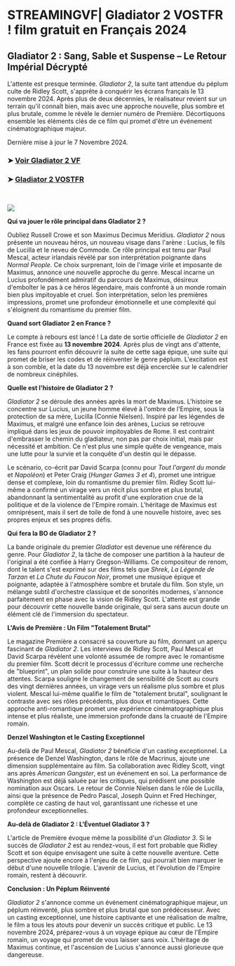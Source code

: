 # STREAMINGVF| Gladiator 2 VOSTFR ! film gratuit en Français 2024

## Gladiator 2 :  Sang, Sable et Suspense –  Le Retour Impérial Décrypté

L'attente est presque terminée. *Gladiator 2*, la suite tant attendue du péplum culte de Ridley Scott, s'apprête à conquérir les écrans français le 13 novembre 2024.  Après plus de deux décennies, le réalisateur revient sur un terrain qu'il connaît bien, mais avec une approche nouvelle, plus sombre et plus brutale, comme le révèle le dernier numéro de Première.  Décortiquons ensemble les éléments clés de ce film qui promet d'être un événement cinématographique majeur.

Dernière mise à jour le 7 Novembre 2024.

### ➤ [Voir Gladiator 2 VF](https://vostfrgratuitenfrance.blogspot.com/2024/11/gladiator-2-en-vostfr-france-gratuit.html)


### ➤ [Gladiator 2 VOSTFR](https://vostfrgratuitenfrance.blogspot.com/2024/11/gladiator-2-en-vostfr-france-gratuit.html)

</br>
<p dir="auto"><a href="https://vostfrgratuitenfrance.blogspot.com/2024/11/gladiator-2-en-vostfr-france-gratuit.html" title="PLAY NOW" rel="nofollow"><img src="https://i.imgur.com/jhNGoEt.gif" style="max-width: 100%;"></a></p>

**Qui va jouer le rôle principal dans Gladiator 2 ?**

Oubliez Russell Crowe et son Maximus Decimus Meridius.  *Gladiator 2*  nous présente un nouveau héros, un nouveau visage dans l'arène : Lucius, le fils de Lucilla et le neveu de Commode.  Ce rôle principal est tenu par Paul Mescal, acteur irlandais révélé par son interprétation poignante dans *Normal People*.  Ce choix surprenant, loin de l'image virile et imposante de Maximus,  annonce une nouvelle approche du genre.  Mescal incarne un Lucius profondément admiratif du parcours de Maximus,  désireux d'emboîter le pas à ce héros légendaire,  mais confronté à un monde romain bien plus impitoyable et cruel.  Son interprétation, selon les premières impressions,  promet une profondeur émotionnelle et une complexité qui s'éloignent du romantisme du premier film.


**Quand sort Gladiator 2 en France ?**

Le compte à rebours est lancé ! La date de sortie officielle de *Gladiator 2* en France est fixée au **13 novembre 2024**.  Après plus de vingt ans d'attente,  les fans pourront enfin découvrir la suite de cette saga épique,  une suite qui promet de briser les codes et de réinventer le genre péplum.  L'excitation est à son comble,  et la date du 13 novembre est déjà encerclée sur le calendrier de nombreux cinéphiles.


**Quelle est l'histoire de Gladiator 2 ?**

*Gladiator 2*  se déroule des années après la mort de Maximus.  L'histoire se concentre sur Lucius,  un jeune homme élevé à l'ombre de l'Empire,  sous la protection de sa mère, Lucilla (Connie Nielsen).  Inspiré par les légendes de Maximus,  et malgré une enfance loin des arènes, Lucius se retrouve impliqué dans les jeux de pouvoir impitoyables de Rome.  Il est contraint d'embrasser le chemin du gladiateur,  non pas par choix initial,  mais par nécessité et ambition.  Ce n'est plus une simple quête de vengeance,  mais une lutte pour la survie et la conquête d'un destin qui le dépasse.

Le scénario,  co-écrit par David Scarpa (connu pour *Tout l'argent du monde* et *Napoléon*) et Peter Craig (*Hunger Games 3 et 4*),  promet une intrigue dense et complexe,  loin du romantisme du premier film.  Ridley Scott lui-même a confirmé un virage vers un récit plus sombre et plus brutal,  abandonnant la sentimentalité au profit d'une exploration crue de la politique et de la violence de l'Empire romain.  L'héritage de Maximus est omniprésent,  mais il sert de toile de fond à une nouvelle histoire,  avec ses propres enjeux et ses propres défis.


**Qui fera la BO de Gladiator 2 ?**

La bande originale du premier *Gladiator*  est devenue une référence du genre.  Pour *Gladiator 2*,  la tâche de composer une partition à la hauteur de l'original a été confiée à Harry Gregson-Williams.  Ce compositeur de renom,  dont le talent s'est exprimé sur des films tels que *Shrek*, *La Légende de Tarzan* et *La Chute du Faucon Noir*,  promet une musique épique et poignante,  adaptée à l'atmosphère sombre et brutale du film.  Son style,  un mélange subtil d'orchestre classique et de sonorités modernes,  s'annonce parfaitement en phase avec la vision de Ridley Scott.  L'attente est grande pour découvrir cette nouvelle bande originale,  qui sera sans aucun doute un élément clé de l'immersion du spectateur.


**L'Avis de Première : Un Film "Totalement Brutal"**

Le magazine Première a consacré sa couverture au film,  donnant un aperçu fascinant de *Gladiator 2*.  Les interviews de Ridley Scott, Paul Mescal et David Scarpa révèlent une volonté assumée de rompre avec le romantisme du premier film.  Scott décrit le processus d'écriture comme une recherche de "blueprint",  un plan solide pour construire une suite à la hauteur des attentes.  Scarpa souligne le changement de sensibilité de Scott au cours des vingt dernières années,  un virage vers un réalisme plus sombre et plus violent.  Mescal lui-même qualifie le film de "totalement brutal",  soulignant le contraste avec ses rôles précédents,  plus doux et romantiques.  Cette approche anti-romantique promet une expérience cinématographique plus intense et plus réaliste,  une immersion profonde dans la cruauté de l'Empire romain.


**Denzel Washington et le Casting Exceptionnel**

Au-delà de Paul Mescal,  *Gladiator 2*  bénéficie d'un casting exceptionnel.  La présence de Denzel Washington,  dans le rôle de Macrinus,  ajoute une dimension supplémentaire au film.  Sa collaboration avec Ridley Scott,  vingt ans après *American Gangster*,  est un événement en soi.  La performance de Washington est déjà saluée par les critiques,  qui prédisent une possible nomination aux Oscars.  Le retour de Connie Nielsen dans le rôle de Lucilla,  ainsi que la présence de Pedro Pascal, Joseph Quinn et Fred Hechinger,  complète ce casting de haut vol,  garantissant une richesse et une profondeur exceptionnelles.


**Au-delà de Gladiator 2 : L'Éventuel Gladiator 3 ?**

L'article de Première évoque même la possibilité d'un *Gladiator 3*.  Si le succès de *Gladiator 2*  est au rendez-vous,  il est fort probable que Ridley Scott et son équipe envisagent une suite à cette nouvelle aventure.  Cette perspective ajoute encore à l'enjeu de ce film,  qui pourrait bien marquer le début d'une nouvelle trilogie.  L'avenir de Lucius,  et l'évolution de l'Empire romain,  restent à découvrir.


**Conclusion : Un Péplum Réinventé**

*Gladiator 2*  s'annonce comme un événement cinématographique majeur,  un péplum réinventé,  plus sombre et plus brutal que son prédécesseur.  Avec un casting exceptionnel,  une histoire captivante et une réalisation de maître,  le film a tous les atouts pour devenir un succès critique et public.  Le 13 novembre 2024,  préparez-vous à un voyage épique au cœur de l'Empire romain,  un voyage qui promet de vous laisser sans voix.  L'héritage de Maximus continue,  et l'ascension de Lucius s'annonce aussi glorieuse que dangereuse.
